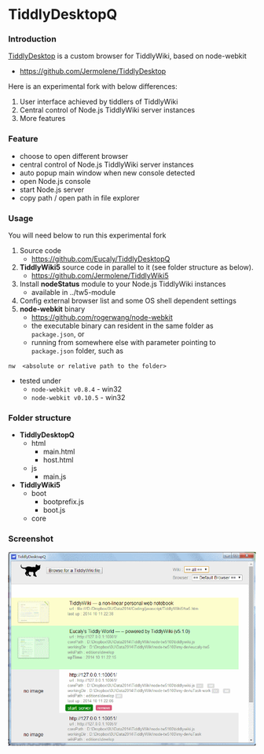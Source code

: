TiddlyDesktopQ
==============

<h3 class=''>Introduction</h3><p><a class='tc-tiddlylink-external' href='https://github.com/Jermolene/TiddlyDesktop' target='_blank'>TiddlyDesktop</a> is a custom browser for TiddlyWiki, based on node-webkit</p><ul><li><a class='tc-tiddlylink-external' href='https://github.com/Jermolene/TiddlyDesktop' target='_blank'>https://github.com/Jermolene/TiddlyDesktop</a></li></ul><p>Here is an experimental fork with below differences:</p><ol><li>User interface achieved by tiddlers of TiddlyWiki</li><li>Central control of Node.js TiddlyWiki server instances</li><li>More features</li></ol><h3 class=''>Feature</h3><ul><li>choose to open different browser</li><li>central control of Node.js TiddlyWiki server instances </li><li>auto popup main window when new console detected</li><li>open Node.js console</li><li>start Node.js server</li><li>copy path / open path in file explorer</li></ul><h3 class=''>Usage</h3><p>You will need below to run this experimental fork</p><ol><li>Source code<ul><li><a class='tc-tiddlylink-external' href='https://github.com/Eucaly/TiddlyDesktopQ' target='_blank'>https://github.com/Eucaly/TiddlyDesktopQ</a></li></ul></li><li><strong>TiddlyWiki5</strong> source code in parallel to it (see folder structure as below).<ul><li><a class='tc-tiddlylink-external' href='https://github.com/Jermolene/TiddlyWiki5' target='_blank'>https://github.com/Jermolene/TiddlyWiki5</a></li></ul></li><li>Install <strong>nodeStatus</strong> module to your Node.js TiddlyWiki instances<ul><li>available in ../tw5-module</li></ul></li><li>Config external browser list and some OS shell dependent settings</li><li><strong>node-webkit</strong> binary<ul><li><a class='tc-tiddlylink-external' href='https://github.com/rogerwang/node-webkit' target='_blank'>https://github.com/rogerwang/node-webkit</a></li><li>the executable binary can resident in the same folder as <code>package.json</code>, or</li><li>running from somewhere else with parameter pointing to <code>package.json</code> folder, such as </li></ul></li></ol><pre><code>nw  &lt;absolute or relative path to the folder&gt;</code></pre><ul><li>tested under<ul><li><code>node-webkit v0.8.4</code> - win32 </li><li><code>node-webkit v0.10.5</code> - win32</li></ul></li></ul><h3 class=''>Folder structure</h3><ul><li><strong>TiddlyDesktopQ</strong><ul><li>html<ul><li>main.html</li><li>host.html</li></ul></li><li>js<ul><li>main.js</li></ul></li></ul></li><li><strong>TiddlyWiki5</strong><ul><li>boot<ul><li>bootprefix.js</li><li>boot.js</li></ul></li><li>core</li></ul></li></ul>

### Screenshot
![screenshot-win32](https://github.com/Eucaly/TiddlyDesktopQ/blob/master/screenshot/2014-10-11%2022.39-win32.png)
